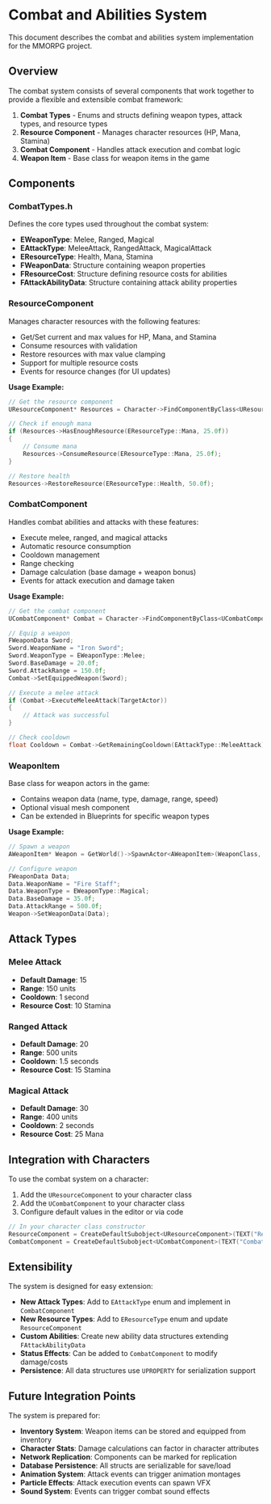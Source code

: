 # Combat and Abilities System

This document describes the combat and abilities system implementation for the MMORPG project.

## Overview

The combat system consists of several components that work together to provide a flexible and extensible combat framework:

1. **Combat Types** - Enums and structs defining weapon types, attack types, and resource types
2. **Resource Component** - Manages character resources (HP, Mana, Stamina)
3. **Combat Component** - Handles attack execution and combat logic
4. **Weapon Item** - Base class for weapon items in the game

## Components

### CombatTypes.h

Defines the core types used throughout the combat system:

- **EWeaponType**: Melee, Ranged, Magical
- **EAttackType**: MeleeAttack, RangedAttack, MagicalAttack
- **EResourceType**: Health, Mana, Stamina
- **FWeaponData**: Structure containing weapon properties
- **FResourceCost**: Structure defining resource costs for abilities
- **FAttackAbilityData**: Structure containing attack ability properties

### ResourceComponent

Manages character resources with the following features:

- Get/Set current and max values for HP, Mana, and Stamina
- Consume resources with validation
- Restore resources with max value clamping
- Support for multiple resource costs
- Events for resource changes (for UI updates)

**Usage Example:**
```cpp
// Get the resource component
UResourceComponent* Resources = Character->FindComponentByClass<UResourceComponent>();

// Check if enough mana
if (Resources->HasEnoughResource(EResourceType::Mana, 25.0f))
{
    // Consume mana
    Resources->ConsumeResource(EResourceType::Mana, 25.0f);
}

// Restore health
Resources->RestoreResource(EResourceType::Health, 50.0f);
```

### CombatComponent

Handles combat abilities and attacks with these features:

- Execute melee, ranged, and magical attacks
- Automatic resource consumption
- Cooldown management
- Range checking
- Damage calculation (base damage + weapon bonus)
- Events for attack execution and damage taken

**Usage Example:**
```cpp
// Get the combat component
UCombatComponent* Combat = Character->FindComponentByClass<UCombatComponent>();

// Equip a weapon
FWeaponData Sword;
Sword.WeaponName = "Iron Sword";
Sword.WeaponType = EWeaponType::Melee;
Sword.BaseDamage = 20.0f;
Sword.AttackRange = 150.0f;
Combat->SetEquippedWeapon(Sword);

// Execute a melee attack
if (Combat->ExecuteMeleeAttack(TargetActor))
{
    // Attack was successful
}

// Check cooldown
float Cooldown = Combat->GetRemainingCooldown(EAttackType::MeleeAttack);
```

### WeaponItem

Base class for weapon actors in the game:

- Contains weapon data (name, type, damage, range, speed)
- Optional visual mesh component
- Can be extended in Blueprints for specific weapon types

**Usage Example:**
```cpp
// Spawn a weapon
AWeaponItem* Weapon = GetWorld()->SpawnActor<AWeaponItem>(WeaponClass, SpawnLocation, FRotator::ZeroRotator);

// Configure weapon
FWeaponData Data;
Data.WeaponName = "Fire Staff";
Data.WeaponType = EWeaponType::Magical;
Data.BaseDamage = 35.0f;
Data.AttackRange = 500.0f;
Weapon->SetWeaponData(Data);
```

## Attack Types

### Melee Attack
- **Default Damage**: 15
- **Range**: 150 units
- **Cooldown**: 1 second
- **Resource Cost**: 10 Stamina

### Ranged Attack
- **Default Damage**: 20
- **Range**: 500 units
- **Cooldown**: 1.5 seconds
- **Resource Cost**: 15 Stamina

### Magical Attack
- **Default Damage**: 30
- **Range**: 400 units
- **Cooldown**: 2 seconds
- **Resource Cost**: 25 Mana

## Integration with Characters

To use the combat system on a character:

1. Add the `UResourceComponent` to your character class
2. Add the `UCombatComponent` to your character class
3. Configure default values in the editor or via code

```cpp
// In your character class constructor
ResourceComponent = CreateDefaultSubobject<UResourceComponent>(TEXT("ResourceComponent"));
CombatComponent = CreateDefaultSubobject<UCombatComponent>(TEXT("CombatComponent"));
```

## Extensibility

The system is designed for easy extension:

- **New Attack Types**: Add to `EAttackType` enum and implement in `CombatComponent`
- **New Resource Types**: Add to `EResourceType` enum and update `ResourceComponent`
- **Custom Abilities**: Create new ability data structures extending `FAttackAbilityData`
- **Status Effects**: Can be added to `CombatComponent` to modify damage/costs
- **Persistence**: All data structures use `UPROPERTY` for serialization support

## Future Integration Points

The system is prepared for:

- **Inventory System**: Weapon items can be stored and equipped from inventory
- **Character Stats**: Damage calculations can factor in character attributes
- **Network Replication**: Components can be marked for replication
- **Database Persistence**: All structs are serializable for save/load
- **Animation System**: Attack events can trigger animation montages
- **Particle Effects**: Attack execution events can spawn VFX
- **Sound System**: Events can trigger combat sound effects
